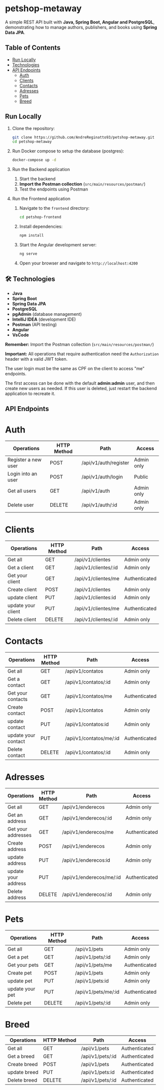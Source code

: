 # petshop-metaway

A simple REST API built with **Java, Spring Boot, Angular and PostgreSQL**, demonstrating how to manage authors, publishers, and books using **Spring Data JPA**.

## Table of Contents
- [Run Locally](#-run-locally)
- [Technologies](#-technologies)
- [API Endpoints](#auth)
    - [Auth](#auth)
    - [Clients](#clients)
    - [Contacts](#contacts)
    - [Adresses](#adresses)
    - [Pets](#pets)
    - [Breed](#breed)

## Run Locally
1. Clone the repository:
   ```bash
   git clone https://github.com/AndreReginatto93/petshop-metaway.git
   cd petshop-metaway
   ```
2. Run Docker compose to setup the database (postgres):
   ```bash
   docker-compose up -d
   ```
3. Run the Backend application
   1. Start the backend
   2. **Import the Postman collection** (`src/main/resources/postman/`)
   3. Test the endpoints using Postman

4. Run the Frontend application
   1. Navigate to the `frontend` directory:
      ```bash
      cd petshop-frontend
      ```
   2. Install dependencies:
      ```bash
      npm install
      ```
   3. Start the Angular development server:
      ```bash
      ng serve
      ```
   4. Open your browser and navigate to `http://localhost:4200`

## 🛠 Technologies

- **Java**
- **Spring Boot**
- **Spring Data JPA**
- **PostgreSQL**
- **pgAdmin** (database management)
- **IntelliJ IDEA** (development IDE)
- **Postman** (API testing)
- **Angular**
- **VsCode**

**Remember:** Import the Postman collection (`src/main/resources/postman/`)

**Important:** All operations that require authentication need the `Authorization` header with a valid JWT token.

The user login must be the same as CPF on the client to access "me" endpoints.

The first access can be done with the default **admin:admin** user, and then create new users as needed. If this user is deleted, just restart the backend application to recreate it.

## API Endpoints
# Auth
| Operations          | HTTP Method | Path                  | Access          |
|---------------------|-------------|-----------------------|-----------------|
| Register a new user | POST        | /api/v1/auth/register | Admin only      |
| Login into an user  | POST        | /api/v1/auth/login    | Public          |
| Get all users       | GET         | /api/v1/auth          | Admin only      |
| Delete user         | DELETE      | /api/v1/auth/:id      | Admin only      |



# Clients
| Operations         | HTTP Method | Path                 | Access          |
|--------------------|-------------|----------------------|-----------------|
| Get all            | GET         | /api/v1/clientes     | Admin only      |
| Get a client       | GET         | /api/v1/clientes/:id | Admin only      |
| Get your client    | GET         | /api/v1/clientes/me  | Authenticated   |
| Create client      | POST        | /api/v1/clientes     | Admin only      |
| update client      | PUT         | /api/v1/clientes:id  | Admin only      |
| update your client | PUT         | /api/v1/clientes/me  | Authenticated   |
| Delete client      | DELETE      | /api/v1/clientes/:id | Admin only      |


# Contacts
| Operations          | HTTP Method | Path                    | Access          |
|---------------------|-------------|-------------------------|-----------------|
| Get all             | GET         | /api/v1/contatos        | Admin only      |
| Get a contact       | GET         | /api/v1/contatos/:id    | Admin only      |
| Get your contacts   | GET         | /api/v1/contatos/me     | Authenticated   |
| Create contact      | POST        | /api/v1/contatos        | Admin only      |
| update contact      | PUT         | /api/v1/contatos:id     | Admin only      |
| update your contact | PUT         | /api/v1/contatos/me/:id | Authenticated   |
| Delete contact      | DELETE      | /api/v1/contatos/:id    | Admin only      |


# Adresses
| Operations          | HTTP Method | Path                     | Access          |
|---------------------|-------------|--------------------------|-----------------|
| Get all             | GET         | /api/v1/enderecos        | Admin only      |
| Get an address      | GET         | /api/v1/enderecos/:id    | Admin only      |
| Get your addresses  | GET         | /api/v1/enderecos/me     | Authenticated   |
| Create address      | POST        | /api/v1/enderecos        | Admin only      |
| update address      | PUT         | /api/v1/enderecos:id     | Admin only      |
| update your address | PUT         | /api/v1/enderecos/me/:id | Authenticated   |
| Delete address      | DELETE      | /api/v1/enderecos/:id    | Admin only      |


# Pets
| Operations      | HTTP Method | Path                | Access          |
|-----------------|-------------|---------------------|-----------------|
| Get all         | GET         | /api/v1/pets        | Admin only      |
| Get a pet       | GET         | /api/v1/pets/:id    | Admin only      |
| Get your pets   | GET         | /api/v1/pets/me     | Authenticated   |
| Create pet      | POST        | /api/v1/pets        | Admin only      |
| update pet      | PUT         | /api/v1/pets:id     | Admin only      |
| update your pet | PUT         | /api/v1/pets/me/:id | Authenticated   |
| Delete pet      | DELETE      | /api/v1/pets/:id    | Admin only      |


# Breed
| Operations     | HTTP Method | Path                 | Access            |
|----------------|-------------|----------------------|-------------------|
| Get all        | GET         | /api/v1/pets         | Authenticated     |
| Get a breed    | GET         | /api/v1/pets/:id     | Authenticated     |
| Create breed   | POST        | /api/v1/pets         | Authenticated     |
| update breed   | PUT         | /api/v1/pets:id      | Authenticated     |
| Delete breed   | DELETE      | /api/v1/pets/:id     | Authenticated     |